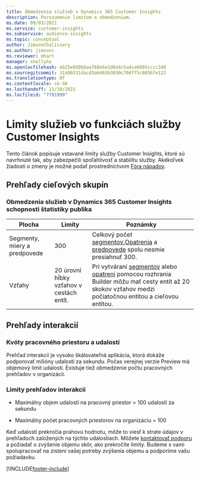```yaml
---
title: Obmedzenia služieb v Dynamics 365 Customer Insights
description: Porozumenie limitom a obmedzeniam.
ms.date: 09/03/2021
ms.service: customer-insights
ms.subservice: audience-insights
ms.topic: conceptual
author: JimsonChalissery
ms.author: jimsonc
ms.reviewer: mhart
manager: shellyha
ms.openlocfilehash: eb25e050b8aa768e6e1d8d4c5adce6095cccc346
ms.sourcegitcommit: 31a9b531dacd3a6465b3030c704ff5c085b7e122
ms.translationtype: HT
ms.contentlocale: sk-SK
ms.lasthandoff: 11/10/2021
ms.locfileid: "7791999"
---
```

# <a name="service-limits-in-customer-insights-capabilities"></a>Limity služieb vo funkciách služby Customer Insights

Tento článok popisuje vstavané limity služby Customer Insights, ktoré sú navrhnuté tak, aby zabezpečili spoľahlivosť a stabilitu služby. Akékoľvek žiadosti o zmeny je možné podať prostredníctvom [Fóra nápadov](https://go.microsoft.com/fwlink/?linkid=2074172). 

## <a name="audience-insights"></a>Prehľady cieľových skupín

### <a name="service-limits-in-dynamics-365-customer-insights-audience-insights-capability"></a>Obmedzenia služieb v Dynamics 365 Customer Insights schopnosti štatistiky publika

| Plocha  | Limity  | Poznámky |
|-------------|---------------------------------------------------------------------|---------------------------------------------------------------------|
| Segmenty, miery a predpovede | 300  | Celkový počet [segmentov](audience-insights/segments.md),[Opatrenia](audience-insights/measures.md) a [predpovede](audience-insights/predictions.md) spolu nesmie presiahnuť 300.  |
| Vzťahy  | 20 úrovní hĺbky vzťahov v cestách entít. | Pri vytváraní [segmentov](audience-insights/segments.md) alebo [opatrení](audience-insights/measures.md) pomocou rozhrania Builder môžu mať cesty entít až 20 skokov vzťahov medzi počiatočnou entitou a cieľovou entitou.  |


## <a name="engagement-insights"></a>Prehľady interakcií

### <a name="workspace-and-event-quotas"></a>Kvóty pracovného priestoru a udalostí

Prehľad interakcií je vysoko škálovateľná aplikácia, ktorá dokáže podporovať milióny udalostí za sekundu. Počas verejnej verzie Preview má objemový limit udalostí. Existuje tiež obmedzenie počtu pracovných prehľadov v organizácii.

### <a name="engagement-insights-limits"></a>Limity prehľadov interakcií

- Maximálny objem udalostí na pracovný priestor = 100 udalostí za sekundu

- Maximálny počet pracovných priestorov na organizáciu = 100

Keď udalosti prekročia prahovú hodnotu, môže to viesť k strate údajov v prehľadoch založených na týchto udalostiach. Môžete [kontaktovať podporu](https://go.microsoft.com/fwlink/?linkid=2145734) a požiadať o zvýšenie objemu skôr, ako prekročíte limity. Budeme s vami spolupracovať na zistení vašej potreby zvýšenia objemu a podporíme vašu požiadavku.


[!INCLUDE[footer-include](includes/footer-banner.md)]
